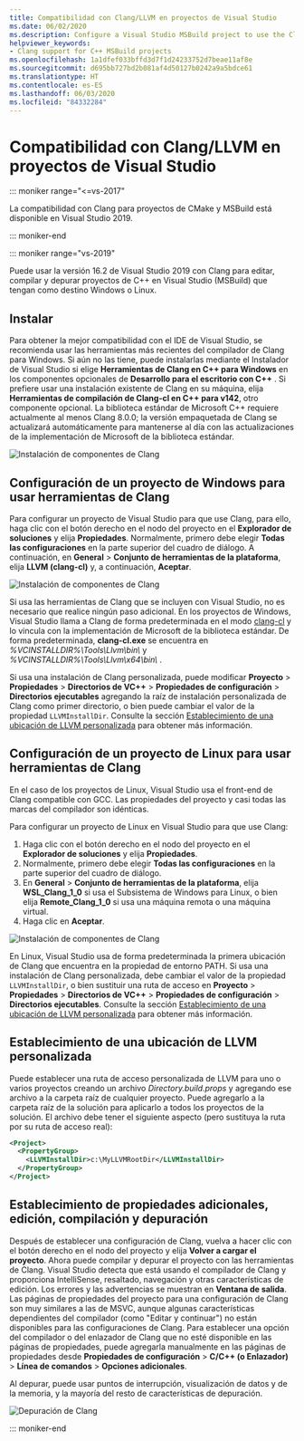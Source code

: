 ```yaml
---
title: Compatibilidad con Clang/LLVM en proyectos de Visual Studio
ms.date: 06/02/2020
ms.description: Configure a Visual Studio MSBuild project to use the Clang/LLVM toolchain.
helpviewer_keywords:
- Clang support for C++ MSBuild projects
ms.openlocfilehash: 1a1dfef033bffd3d7f1d24233752d7beae11af8e
ms.sourcegitcommit: d695bb727bd2b081af4d50127b0242a9a5bdce61
ms.translationtype: HT
ms.contentlocale: es-ES
ms.lasthandoff: 06/03/2020
ms.locfileid: "84332284"
---
```

# <a name="clangllvm-support-in-visual-studio-projects"></a>Compatibilidad con Clang/LLVM en proyectos de Visual Studio

::: moniker range="<=vs-2017"

La compatibilidad con Clang para proyectos de CMake y MSBuild está disponible en Visual Studio 2019.

::: moniker-end

::: moniker range="vs-2019"

Puede usar la versión 16.2 de Visual Studio 2019 con Clang para editar, compilar y depurar proyectos de C++ en Visual Studio (MSBuild) que tengan como destino Windows o Linux.

## <a name="install"></a>Instalar

Para obtener la mejor compatibilidad con el IDE de Visual Studio, se recomienda usar las herramientas más recientes del compilador de Clang para Windows. Si aún no las tiene, puede instalarlas mediante el Instalador de Visual Studio si elige **Herramientas de Clang en C++ para Windows** en los componentes opcionales de **Desarrollo para el escritorio con C++** . Si prefiere usar una instalación existente de Clang en su máquina, elija **Herramientas de compilación de Clang-cl en C++ para v142**, otro componente opcional. La biblioteca estándar de Microsoft C++ requiere actualmente al menos Clang 8.0.0; la versión empaquetada de Clang se actualizará automáticamente para mantenerse al día con las actualizaciones de la implementación de Microsoft de la biblioteca estándar.

![Instalación de componentes de Clang](media/clang-install-vs2019.png)

## <a name="configure-a-windows-project-to-use-clang-tools"></a>Configuración de un proyecto de Windows para usar herramientas de Clang

Para configurar un proyecto de Visual Studio para que use Clang, para ello, haga clic con el botón derecho en el nodo del proyecto en el **Explorador de soluciones** y elija **Propiedades**. Normalmente, primero debe elegir **Todas las configuraciones** en la parte superior del cuadro de diálogo. A continuación, en **General** > **Conjunto de herramientas de la plataforma**, elija **LLVM (clang-cl)** y, a continuación, **Aceptar**.

![Instalación de componentes de Clang](media/clang-msbuild-prop-page.png)

Si usa las herramientas de Clang que se incluyen con Visual Studio, no es necesario que realice ningún paso adicional. En los proyectos de Windows, Visual Studio llama a Clang de forma predeterminada en el modo [clang-cl](https://llvm.org/devmtg/2014-04/PDFs/Talks/clang-cl.pdf) y lo vincula con la implementación de Microsoft de la biblioteca estándar. De forma predeterminada, **clang-cl.exe** se encuentra en *%VCINSTALLDIR%\\Tools\\Llvm\\bin\\* y *%VCINSTALLDIR%\\Tools\\Llvm\\x64\\bin\\* .

Si usa una instalación de Clang personalizada, puede modificar **Proyecto** > **Propiedades** > **Directorios de VC++**  > **Propiedades de configuración** > **Directorios ejecutables** agregando la raíz de instalación personalizada de Clang como primer directorio, o bien puede cambiar el valor de la propiedad `LLVMInstallDir`. Consulte la sección [Establecimiento de una ubicación de LLVM personalizada](#custom_llvm_location) para obtener más información.

## <a name="configure-a-linux-project-to-use-clang-tools"></a>Configuración de un proyecto de Linux para usar herramientas de Clang

En el caso de los proyectos de Linux, Visual Studio usa el front-end de Clang compatible con GCC. Las propiedades del proyecto y casi todas las marcas del compilador son idénticas.

Para configurar un proyecto de Linux en Visual Studio para que use Clang:

1. Haga clic con el botón derecho en el nodo del proyecto en el **Explorador de soluciones** y elija **Propiedades**.
1. Normalmente, primero debe elegir **Todas las configuraciones** en la parte superior del cuadro de diálogo.
1. En **General** > **Conjunto de herramientas de la plataforma**, elija **WSL_Clang_1_0** si usa el Subsistema de Windows para Linux, o bien elija **Remote_Clang_1_0** si usa una máquina remota o una máquina virtual.
1. Haga clic en **Aceptar**.

![Instalación de componentes de Clang](media/clang-msbuild-prop-page.png)

En Linux, Visual Studio usa de forma predeterminada la primera ubicación de Clang que encuentra en la propiedad de entorno PATH. Si usa una instalación de Clang personalizada, debe cambiar el valor de la propiedad `LLVMInstallDir`, o bien sustituir una ruta de acceso en **Proyecto** > **Propiedades** > **Directorios de VC++**  > **Propiedades de configuración** > **Directorios ejecutables**. Consulte la sección [Establecimiento de una ubicación de LLVM personalizada](#custom_llvm_location) para obtener más información.

## <a name="set-a-custom-llvm-location"></a><a name="custom_llvm_location"></a> Establecimiento de una ubicación de LLVM personalizada

Puede establecer una ruta de acceso personalizada de LLVM para uno o varios proyectos creando un archivo *Directory.build.props* y agregando ese archivo a la carpeta raíz de cualquier proyecto. Puede agregarlo a la carpeta raíz de la solución para aplicarlo a todos los proyectos de la solución. El archivo debe tener el siguiente aspecto (pero sustituya la ruta por su ruta de acceso real):

```xml
<Project>
  <PropertyGroup>
    <LLVMInstallDir>c:\MyLLVMRootDir</LLVMInstallDir>
  </PropertyGroup>
</Project>
```

## <a name="set-additional-properties-edit-build-and-debug"></a>Establecimiento de propiedades adicionales, edición, compilación y depuración

Después de establecer una configuración de Clang, vuelva a hacer clic con el botón derecho en el nodo del proyecto y elija **Volver a cargar el proyecto**. Ahora puede compilar y depurar el proyecto con las herramientas de Clang. Visual Studio detecta que está usando el compilador de Clang y proporciona IntelliSense, resaltado, navegación y otras características de edición. Los errores y las advertencias se muestran en **Ventana de salida**. Las páginas de propiedades del proyecto para una configuración de Clang son muy similares a las de MSVC, aunque algunas características dependientes del compilador (como "Editar y continuar") no están disponibles para las configuraciones de Clang. Para establecer una opción del compilador o del enlazador de Clang que no esté disponible en las páginas de propiedades, puede agregarla manualmente en las páginas de propiedades desde **Propiedades de configuración** > **C/C++ (o Enlazador)**  > **Línea de comandos** > **Opciones adicionales**.

Al depurar, puede usar puntos de interrupción, visualización de datos y de la memoria, y la mayoría del resto de características de depuración.  

![Depuración de Clang](media/clang-debug-msbuild.png)

::: moniker-end
